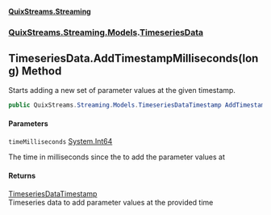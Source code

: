 #### [QuixStreams.Streaming](index.md 'index')
### [QuixStreams.Streaming.Models](QuixStreams.Streaming.Models.md 'QuixStreams.Streaming.Models').[TimeseriesData](TimeseriesData.md 'QuixStreams.Streaming.Models.TimeseriesData')

## TimeseriesData.AddTimestampMilliseconds(long) Method

Starts adding a new set of parameter values at the given timestamp.

```csharp
public QuixStreams.Streaming.Models.TimeseriesDataTimestamp AddTimestampMilliseconds(long timeMilliseconds);
```
#### Parameters

<a name='QuixStreams.Streaming.Models.TimeseriesData.AddTimestampMilliseconds(long).timeMilliseconds'></a>

`timeMilliseconds` [System.Int64](https://docs.microsoft.com/en-us/dotnet/api/System.Int64 'System.Int64')

The time in milliseconds since the  to add the parameter values at

#### Returns
[TimeseriesDataTimestamp](TimeseriesDataTimestamp.md 'QuixStreams.Streaming.Models.TimeseriesDataTimestamp')  
Timeseries data to add parameter values at the provided time